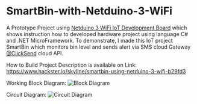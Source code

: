 # SmartBin-with-Netduino-3-WiFi
A Prototype Project using <a href="http://developer.wildernesslabs.co/Netduino/About/">Netduino 3 WiFi IoT Development Board</a> which shows instruction how to developed hardware project using language C# and .NET MicroFramework. To demonstrate, I made this IoT project SmartBin which monitors bin level and sends alert via SMS cloud Gateway <a href="https://www.clicksend.com/in/">@ClickSend</a> cloud API.


How to Build Project Description is available on Link:
https://www.hackster.io/skyline/smartbin-using-netduino-3-wifi-b29fd3


Working Block Diagram:
![Block Diagram](https://hackster.imgix.net/uploads/attachments/556227/smartbin_working_block_diagram_iDgl97Hom3.JPG)

Circuit Diagram:
![Circuit Diagram](https://hackster.imgix.net/uploads/attachments/557072/circuit_diagram_bb_LRFEPYUU6X.png?auto=compress%2Cformat&w=1280&h=960&fit=max)

